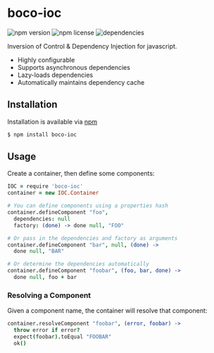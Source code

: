 # boco-ioc

![npm version](https://img.shields.io/npm/v/boco-ioc.svg)
![npm license](https://img.shields.io/npm/l/boco-ioc.svg)
![dependencies](https://david-dm.org/bocodigitalmedia/boco-ioc.png)

Inversion of Control & Dependency Injection for javascript.

* Highly configurable
* Supports asynchronous dependencies
* Lazy-loads dependencies
* Automatically maintains dependency cache

## Installation

Installation is available via [npm]

```sh
$ npm install boco-ioc
```

## Usage

Create a container, then define some components:

```coffee
IOC = require 'boco-ioc'
container = new IOC.Container

# You can define components using a properties hash
container.defineComponent "foo",
  dependencies: null
  factory: (done) -> done null, "FOO"

# Or pass in the dependencies and factory as arguments
container.defineComponent "bar", null, (done) ->
  done null, "BAR"

# Or determine the dependencies automatically
container.defineComponent "foobar", (foo, bar, done) ->
  done null, foo + bar
```

### Resolving a Component

Given a component name, the container will resolve that component:

```coffee
container.resolveComponent "foobar", (error, foobar) ->
  throw error if error?
  expect(foobar).toEqual "FOOBAR"
  ok()
```

[npm]: http://npmjs.org
